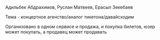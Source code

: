 Адильбек Абдрахимов, Руслан Матвеев, Ерасыл 3екебаев

Тема - концертное агенство/аналог тикетона/давайсходим

Организовано в одном сервисе и продажа, и покупка билетов, юзер может покупать, а продавец может продавать

